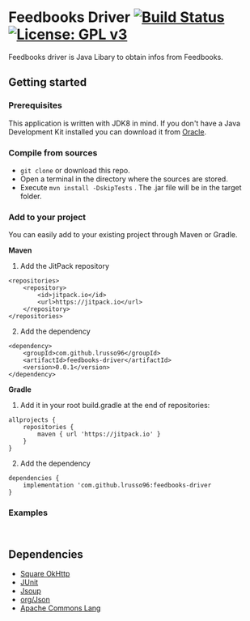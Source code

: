 # Feedbooks Driver  [![Build Status](https://travis-ci.com/lrusso96/feedbooks-driver.svg?branch=master)](https://travis-ci.com/lrusso96/feedbooks-driver) [![License: GPL v3](https://img.shields.io/badge/License-GPL%20v3-blue.svg)](https://www.gnu.org/licenses/gpl-3.0)

Feedbooks driver is Java Libary to obtain infos from Feedbooks.

## Getting started

### Prerequisites
This application is written with JDK8 in mind. If you don't have a Java Development Kit installed you can download it from [Oracle](http://www.oracle.com/technetwork/java/javase/downloads/index.html).

### Compile from sources
- `git clone` or download this repo.
- Open a terminal in the directory where the sources are stored.
- Execute `mvn install -DskipTests` . The .jar file will be in the target folder.

### Add to your project

You can easily add to your existing project through Maven or Gradle.

**Maven**

1) Add the JitPack repository
```
<repositories>
	<repository>
	    <id>jitpack.io</id>
		<url>https://jitpack.io</url>
	</repository>
</repositories>
```
2) Add the dependency
```
<dependency>
    <groupId>com.github.lrusso96</groupId>
    <artifactId>feedbooks-driver</artifactId>
    <version>0.0.1</version>
</dependency>
```

**Gradle**

1) Add it in your root build.gradle at the end of repositories:
```
allprojects {
    repositories {
		maven { url 'https://jitpack.io' }
	}
}
```
2) Add the dependency
```
dependencies {
    implementation 'com.github.lrusso96:feedbooks-driver
}
```


### Examples
```


 ```

 ## Dependencies
 - [Square OkHttp](https://github.com/square/okhttp)
 - [JUnit](https://github.com/junit-team/junit4)
 - [Jsoup](https://github.com/jhy/jsoup)
 - [org/Json](https://github.com/stleary/JSON-java)
 - [Apache Commons Lang](https://commons.apache.org/proper/commons-lang/)
